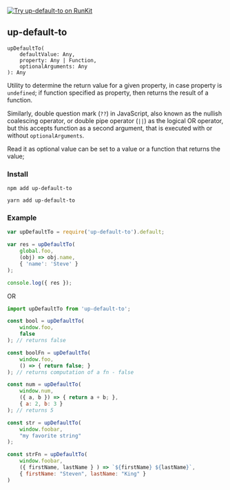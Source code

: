 [![Try up-default-to on RunKit](https://badge.runkitcdn.com/up-default-to.svg)](https://npm.runkit.com/up-default-to)

## up-default-to

```tsx
upDefaultTo(
    defaultValue: Any,
    property: Any | Function,
    optionalArguments: Any
): Any
```

Utility to determine the return value for a given property, in case property is `undefined`; if function specified as property, then returns the result of a function.

Similarly, double question mark (`??`) in JavaScript, also known as the nullish coalescing operator, or double pipe operator (`||`) as the logical OR operator, \
but this accepts function as a second argument, that is executed with or without `optionalArguments`.

Read it as optional value can be set to a value or a function that returns the value;

### Install

```npm
npm add up-default-to
```

```yarn
yarn add up-default-to
```

### Example

```js
var upDefaultTo = require('up-default-to').default;

var res = upDefaultTo(
    global.foo,
    (obj) => obj.name,
    { 'name': 'Steve' }
);

console.log({ res });
```

OR

```jsx
import upDefaultTo from 'up-default-to';

const bool = upDefaultTo(
    window.foo,
    false
); // returns false

const boolFn = upDefaultTo(
    window.foo,
    () => { return false; }
); // returns computation of a fn - false

const num = upDefaultTo(
    window.num,
    ({ a, b }) => { return a + b; },
    { a: 2, b: 3 }
); // returns 5

const str = upDefaultTo(
    window.foobar,
    "my favorite string"
);

const strFn = upDefaultTo(
    window.foobar,
    ({ firstName, lastName } ) => `${firstName} ${lastName}`,
    { firstName: "Steven", lastName: "King" }
)
```
